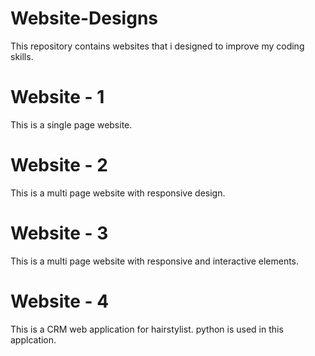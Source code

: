 # Website-Designs
This repository contains websites that i designed to improve my coding skills.


# Website - 1 
This is a single page website.

# Website - 2
This is a multi page website with responsive design.

# Website - 3
This is a multi page website with responsive and interactive elements.

# Website - 4
This is a CRM web application for hairstylist. python is used in this applcation.

